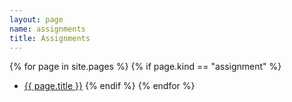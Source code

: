 ```yaml
---
layout: page
name: assignments
title: Assignments
---
```


{% for page in site.pages %}
{% if page.kind == "assignment" %}
- [{{ page.title }}]({{page.url}})
{% endif %}
{% endfor %}
